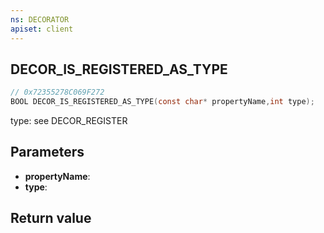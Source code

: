 ```yaml
---
ns: DECORATOR
apiset: client
---
```

## DECOR_IS_REGISTERED_AS_TYPE

```c
// 0x72355278C069F272
BOOL DECOR_IS_REGISTERED_AS_TYPE(const char* propertyName,int type);
```

type: see DECOR_REGISTER

## Parameters
* **propertyName**:
* **type**:

## Return value

